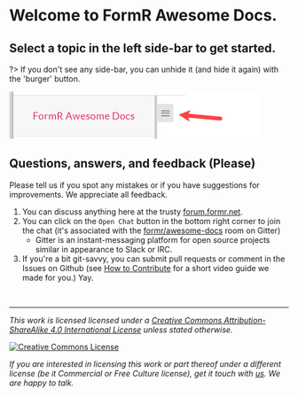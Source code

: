 # Welcome to FormR Awesome Docs.
## Select a topic in the left side-bar to get started.

?> If you don't see any side-bar, you can unhide it (and hide it again) with the 'burger' button.

![hamburger.png](images/fr300-01_Hamburger.jpg)
<br>

## Questions, answers, and feedback (Please)

Please tell us if you spot any mistakes or if you have suggestions for improvements. We appreciate all feedback.

1. You can discuss anything here at the trusty [forum.formr.net](https://forum.formr.com).
2. You can click on the `Open Chat` button in the bottom right corner to join the chat (it's associated with the [formr/awesome-docs](https://gitter.im/formr/awesome-docs) room on Gitter)
    - Gitter is an instant-messaging platform for open source projects similar in appearance to Slack or IRC.
3. If you're a bit git-savvy, you can submit pull requests or comment in the Issues on Github (see [How to Contribute](https://github.com/IMADE3D/awesome-docs#how-to-contribute) for a short video guide we made for you.) Yay.

<br>

---

*This work is licensed licensed under a [Creative Commons Attribution-ShareAlike 4.0 International License](http://creativecommons.org/licenses/by-sa/4.0/) unless stated otherwise.*

<a rel="license" href="http://creativecommons.org/licenses/by-sa/4.0/"><img alt="Creative Commons License" style="border-width:0; margin=auto; display:block; width=auto;" src="https://i.creativecommons.org/l/by-sa/4.0/88x31.png" /></a>

*If you are interested in licensing this work or part thereof under a different license (be it Commercial or Free Culture license), get it touch with [us](www.formr.net). We are happy to talk.*
